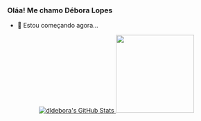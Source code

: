 ### Oláa! Me chamo Débora Lopes

- 🌱 Estou começando agora...
  
<div align="center">
  <a href="https://awesome-github-stats.azurewebsites.net/index.html??cardType=github&theme=radical">   
    <img  alt="dldebora's GitHub Stats" src="https://awesome-github-stats.azurewebsites.net/user-stats/dldebora?cardType=github&theme=radical" /> 
   <img height="180em" src="https://github-readme-stats.vercel.app/api/top-langs/?username=dldebora&layout=compact&langs_count=7&theme=radical"/></a>
  </div>
